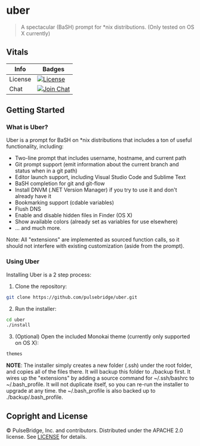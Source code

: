 # uber

> A spectacular (BaSH) prompt for *nix distributions. (Only tested on OS X currently)

## Vitals

Info          | Badges
--------------|--------------
License       | [![License][license-image]][license]
Chat          | [![Join Chat][gitter-image]][gitter-url]

## Getting Started

### What is Uber?

Uber is a prompt for BaSH on *nix distributions that includes a ton of useful functionality, including:

* Two-line prompt that includes username, hostname, and current path
* Git prompt support (emit information about the current branch and status when in a git path)
* Editor launch support, including Visual Studio Code and Sublime Text
* BaSH completion for git and git-flow
* Install DNVM (.NET Version Manager) if you try to use it and don't already have it
* Bookmarking support (cdable variables)
* Flush DNS
* Enable and disable hidden files in Finder (OS X)
* Show available colors (already set as variables for use elsewhere)
* ... and much more.

Note: All "extensions" are implemented as sourced function calls, so it should not interfere with existing customization (aside from the prompt).

### Using Uber

Installing Uber is a 2 step process:

1) Clone the repository:

``` bash
git clone https://github.com/pulsebridge/uber.git
```

2) Run the installer:

``` bash
cd uber
./install
```

3) (Optional) Open the included Monokai theme (currently only supported on OS X):

``` bash
themes
```

**NOTE**: The installer simply creates a new folder (.ssh) under the root folder, and copies all of the files there. It will backup this 
folder to ./backup first. It wires up the "extensions" by adding a source command for ~/.ssh/bashrc to ~/.bash_profile. It will not duplicate 
itself, so you can re-run the installer to upgrade at any time. the ~/.bash_profile is also backed up to ./backup/.bash_profile.

## Copright and License

&copy; PulseBridge, Inc. and contributors. Distributed under the APACHE 2.0 license. See [LICENSE][] for details.

[license-image]: https://img.shields.io/badge/license-APACHE%202.0-blue.svg
[license]: LICENSE

[gitter-url]: //gitter.im/pulsebridge/condo
[gitter-image]:https://img.shields.io/badge/⊪%20gitter-join%20chat%20→-1dce73.svg